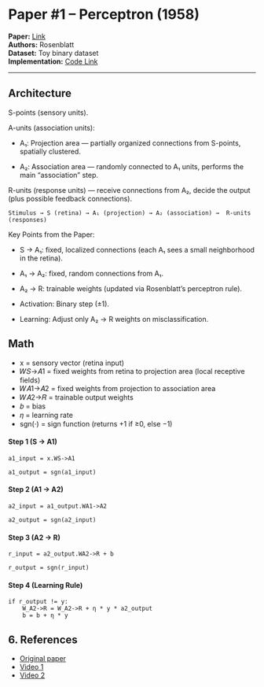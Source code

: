 # Paper #1 – Perceptron (1958)

**Paper:** [Link](https://www.ling.upenn.edu/courses/cogs501/Rosenblatt1958.pdf)  
**Authors:** Rosenblatt  
**Dataset:** Toy binary dataset  
**Implementation:** [Code Link](./perceptron.py)

---

## Architecture
S-points (sensory units).

A-units (association units):

- A₁: Projection area — partially organized connections from S-points, spatially clustered.

- A₂: Association area — randomly connected to A₁ units, performs the main “association” step.

R-units (response units) — receive connections from A₂, decide the output (plus possible feedback connections).

```
Stimulus → S (retina) → A₁ (projection) → A₂ (association) →  R-units (responses)
```

Key Points from the Paper:

- S → A₁: fixed, localized connections (each A₁ sees a small neighborhood in the retina).

- A₁ → A₂: fixed, random connections from A₁.

- A₂ → R: trainable weights (updated via Rosenblatt’s perceptron rule).

- Activation: Binary step (±1).

- Learning: Adjust only A₂ → R weights on misclassification.

## Math
- x = sensory vector (retina input)
- 𝑊𝑆→𝐴1 = fixed weights from retina to projection area (local receptive fields)
- 𝑊𝐴1→𝐴2 = fixed weights from projection to association area
- 𝑊𝐴2→𝑅 = trainable output weights
- 𝑏 = bias
- 𝜂 = learning rate
- sgn(⋅) = sign function (returns +1 if ≥0, else −1)

#### Step 1 (S → A1)

```
a1_input = x.WS->A1

a1_output = sgn(a1_input)
```

#### Step 2 (A1 → A2)

```
a2_input = a1_output.WA1->A2

a2_output = sgn(a2_input)
```

#### Step 3 (A2 → R)

```
r_input = a2_output.WA2->R + b

r_output = sgn(r_input)
```

#### Step 4 (Learning Rule)

```
if r_output != y:
    W_A2->R = W_A2->R + η * y * a2_output
    b = b + η * y
```


## 6. References
- [Original paper](https://www.ling.upenn.edu/courses/cogs501/Rosenblatt1958.pdf)
- [Video 1](https://youtu.be/l-9ALe3U-Fg?si=SPOzBK1dZina8Oud)
- [Video 2](https://youtu.be/Suevq-kZdIw)
